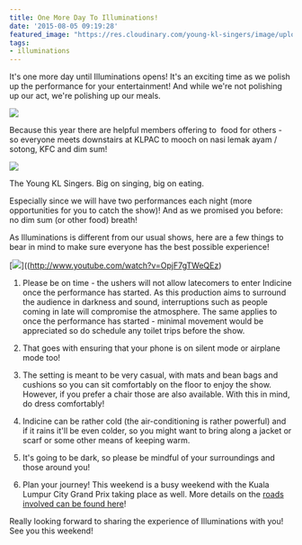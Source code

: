 ```yaml
---
title: One More Day To Illuminations!
date: '2015-08-05 09:19:28'
featured_image: "https://res.cloudinary.com/young-kl-singers/image/upload/c_crop,h_1836,w_3264/v1523162034/2015-08-05-One-More-Day-To-Illuminations-2.jpg"
tags:
- illuminations
---
```


It's one more day until Illuminations opens! It's an exciting time as we polish up the performance for your entertainment! And while we're not polishing up our act, we're polishing up our meals.


![](https://res.cloudinary.com/young-kl-singers/image/upload/v1523160595/150805-One-More-Day-To-Illuminations-1.jpg)

Because this year there are helpful members offering to 
 food for others - so everyone meets downstairs at KLPAC to mooch on nasi lemak ayam / sotong, KFC and dim sum!


![](https://res.cloudinary.com/young-kl-singers/image/upload/v1523162034/2015-08-05-One-More-Day-To-Illuminations-2.jpg)

The Young KL Singers. Big on singing, big on eating.

Especially since we will have two performances each night (more opportunities for you to catch the show)! And as we promised you before: no dim sum (or other food) breath!

As Illuminations is different from our usual shows, here are a few things to bear in mind to make sure everyone has the best possible experience!

[![](https://img.youtube.com/vi/OpjF7gTWeQEz/0.jpg)]((http://www.youtube.com/watch?v=OpjF7gTWeQEz)

1. Please be on time - the ushers will not allow latecomers to enter Indicine once the performance has started. As this production aims to surround the audience in darkness and sound, interruptions such as people coming in late will compromise the atmosphere. The same applies to once the performance has started - minimal movement would be appreciated so do schedule any toilet trips before the show.

2. That goes with ensuring that your phone is on silent mode or airplane mode too!

3. The setting is meant to be very casual, with mats and bean bags and cushions so you can sit comfortably on the floor to enjoy the show. However, if you prefer a chair those are also available. With this in mind, do dress comfortably!

4. Indicine can be rather cold (the air-conditioning is rather powerful) and if it rains it'll be even colder, so you might want to bring along a jacket or scarf or some other means of keeping warm.

5. It's going to be dark, so please be mindful of your surroundings and those around you!

6. Plan your journey! This weekend is a busy weekend with the Kuala Lumpur City Grand Prix taking place as well. More details on the 
[roads involved can be found here](http://www.thestar.com.my/Metro/Community/2015/08/01/Five-roads-to-close-for-KL-City-Grand-Prix-Race-spectators-advised-to-use-public-transport-to-city-c/)!

Really looking forward to sharing the experience of Illuminations with you! See you this weekend!
